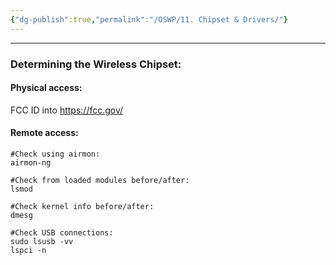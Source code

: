```yaml
---
{"dg-publish":true,"permalink":"/OSWP/11. Chipset & Drivers/"}
---
```


---------------
### Determining the Wireless Chipset:

#### Physical access:
FCC ID into https://fcc.gov/

#### Remote access:
```
#Check using airmon:
airmon-ng

#Check from loaded modules before/after:
lsmod

#Check kernel info before/after:
dmesg

#Check USB connections:
sudo lsusb -vv
lspci -n
```